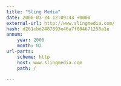 ```yaml
---
title: "Sling Media"
date: 2006-03-24 12:09:43 +0000
external-url: http://www.slingmedia.com/
hash: d261cbd2487893e46a7f084671258a1e
annum:
    year: 2006
    month: 03
url-parts:
    scheme: http
    host: www.slingmedia.com
    path: /

---
```



